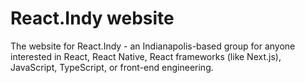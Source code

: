 # React.Indy website

The website for React.Indy - an Indianapolis-based group for anyone interested in React, React Native, React frameworks (like Next.js), JavaScript, TypeScript, or front-end engineering.
